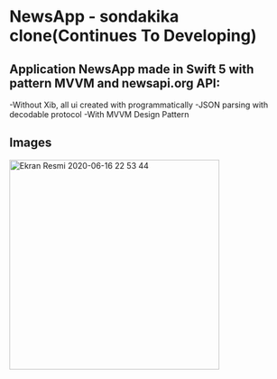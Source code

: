 # NewsApp - sondakika clone(Continues To Developing)

## Application NewsApp made in Swift 5 with pattern MVVM and newsapi.org API:

-Without Xib, all ui created with programmatically
-JSON parsing with decodable protocol
-With MVVM Design Pattern

## Images

<img width="372" alt="Ekran Resmi 2020-06-16 22 53 44" src="https://user-images.githubusercontent.com/9167827/84821774-4e77b280-b024-11ea-8786-3df90c7992f9.png">
